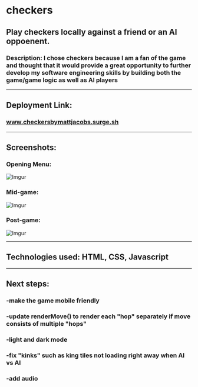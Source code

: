 # checkers

## Play checkers locally against a friend or an AI oppoenent.
### Description: I chose checkers because I am a fan of the game and thought that it would provide a great opportunity to further develop my software engineering skills by building both the game/game logic as well as AI players

---
## Deployment Link: 
### www.checkersbymattjacobs.surge.sh
---
## Screenshots:
### Opening Menu:
![Imgur](https://i.imgur.com/qc51JBQ.png)
### Mid-game:
![Imgur](https://i.imgur.com/8CSLOFV.png)
### Post-game:
![Imgur](https://i.imgur.com/3eBfTbi.png)

---
## Technologies used: HTML, CSS, Javascript
---
## Next steps:
### -make the game mobile friendly
### -update renderMove() to render each "hop" separately if move consists of multiple "hops"
### -light and dark mode
### -fix "kinks" such as king tiles not loading right away when AI vs AI
### -add audio